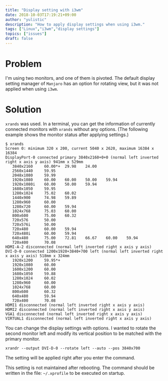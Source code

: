 ```yaml
---
title: "Display setting with i3wm"
date: 2018-10-03T17:19:21+09:00
author: "yulistic"
description: "How to apply display settings when using i3wm."
tags: ["Linux","i3wm","display settings"]
topics: ["issues"]
draft: false
---
```


# Problem
I'm using two monitors, and one of them is pivoted. The default display setting manager of `Manjaro` has an option for rotating view, but it was not applied when using `i3wm`.

# Solution
`xrands` was used. In a terminal, you can get the information of currently connected monitors with `xrands` without any options. (The following example shows the monitor status after applying settings.) 
```
$ xrands
Screen 0: minimum 320 x 200, current 5040 x 2620, maximum 16384 x 16384
DisplayPort-0 connected primary 3840x2160+0+0 (normal left inverted right x axis y axis) 941mm x 529mm
   3840x2160     60.00*+  29.98    24.00  
   2560x1440     59.95  
   2048x1080     59.99  
   1920x1080     60.00    60.00    50.00    59.94  
   1920x1080i    60.00    50.00    59.94  
   1680x1050     59.95  
   1280x1024     75.02    60.02  
   1440x900      74.98    59.89  
   1280x960      60.00  
   1280x720      60.00    59.94  
   1024x768      75.03    60.00  
   800x600       75.00    60.32  
   720x576       50.00  
   720x576i      50.00  
   720x480       60.00    59.94  
   720x480i      60.00    59.94  
   640x480       75.00    72.81    66.67    60.00    59.94  
   720x400       70.08  
HDMI-A-2 disconnected (normal left inverted right x axis y axis)
DVI-D-0 connected 1200x1920+3840+700 left (normal left inverted right x axis y axis) 518mm x 324mm
   1920x1200     59.95*+
   1920x1080     60.00  
   1600x1200     60.00  
   1680x1050     59.88  
   1280x1024     60.02  
   1280x960      60.00  
   1024x768      60.00  
   800x600       60.32  
   640x480       59.94  
   720x400       70.08  
HDMI1 disconnected (normal left inverted right x axis y axis)
HDMI2 disconnected (normal left inverted right x axis y axis)
VGA1 disconnected (normal left inverted right x axis y axis)
VIRTUAL1 disconnected (normal left inverted right x axis y axis)
```

You can change the display settings with options. I wanted to rotate the second monitor left and modify its vertical position to be matched with the primary monitor.

```
xrandr --output DVI-D-0 --rotate left --auto --pos 3840x700
```
The setting will be applied right after you enter the command.

This setting is not maintained after rebooting.  The command should be written in the file: `~/.xprofile` to be executed on startup.
